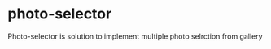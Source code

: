 photo-selector
==============

Photo-selector is solution to implement multiple photo selrction from gallery
